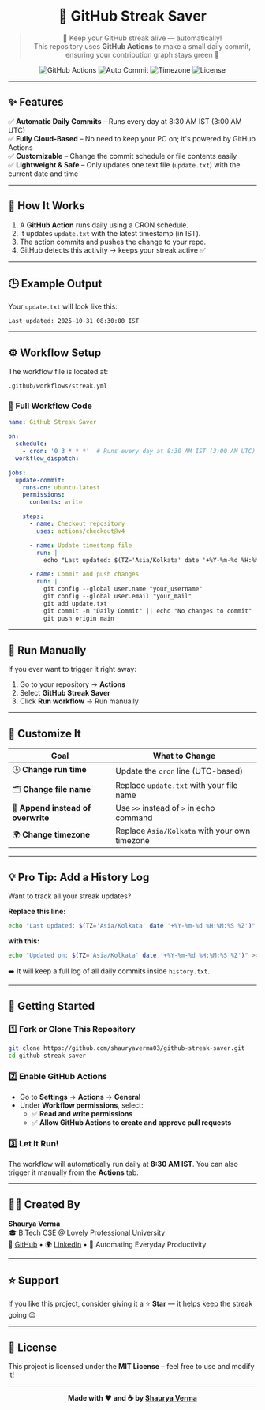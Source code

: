 <div align="center">

# 🌱 GitHub Streak Saver

> 🚀 Keep your GitHub streak alive — automatically!  
> This repository uses **GitHub Actions** to make a small daily commit, ensuring your contribution graph stays green 🌿

![GitHub Actions](https://img.shields.io/badge/GitHub%20Actions-Enabled-2088FF?style=for-the-badge&logo=github-actions&logoColor=white)
![Auto Commit](https://img.shields.io/badge/Auto%20Commit-Daily-success?style=for-the-badge&logo=git&logoColor=white)
![Timezone](https://img.shields.io/badge/Timezone-IST-orange?style=for-the-badge&logo=clock&logoColor=white)
![License](https://img.shields.io/badge/License-MIT-blue?style=for-the-badge)

</div>

---

## ✨ Features

✅ **Automatic Daily Commits** – Runs every day at 8:30 AM IST (3:00 AM UTC)  
✅ **Fully Cloud-Based** – No need to keep your PC on; it's powered by GitHub Actions  
✅ **Customizable** – Change the commit schedule or file contents easily  
✅ **Lightweight & Safe** – Only updates one text file (`update.txt`) with the current date and time  

---

## 🧠 How It Works

1. A **GitHub Action** runs daily using a CRON schedule.  
2. It updates `update.txt` with the latest timestamp (in IST).  
3. The action commits and pushes the change to your repo.  
4. GitHub detects this activity → keeps your streak active ✅  

---

## 🕒 Example Output

Your `update.txt` will look like this:

```
Last updated: 2025-10-31 08:30:00 IST
```

---

## ⚙️ Workflow Setup

The workflow file is located at:

```
.github/workflows/streak.yml
```

### 💾 Full Workflow Code

```yaml
name: GitHub Streak Saver

on:
  schedule:
    - cron: '0 3 * * *'  # Runs every day at 8:30 AM IST (3:00 AM UTC)
  workflow_dispatch:

jobs:
  update-commit:
    runs-on: ubuntu-latest
    permissions:
      contents: write

    steps:
      - name: Checkout repository
        uses: actions/checkout@v4

      - name: Update timestamp file
        run: |
          echo "Last updated: $(TZ='Asia/Kolkata' date '+%Y-%m-%d %H:%M:%S %Z')" > update.txt

      - name: Commit and push changes
        run: |
          git config --global user.name "your_username"
          git config --global user.email "your_mail"
          git add update.txt
          git commit -m "Daily Commit" || echo "No changes to commit"
          git push origin main
```

---

## 🔄 Run Manually

If you ever want to trigger it right away:

1. Go to your repository → **Actions**
2. Select **GitHub Streak Saver**
3. Click **Run workflow** → Run manually

---

## 🧩 Customize It

| Goal | What to Change |
|------|----------------|
| 🕒 **Change run time** | Update the `cron` line (UTC-based) |
| 🗂 **Change file name** | Replace `update.txt` with your file name |
| 🧾 **Append instead of overwrite** | Use `>>` instead of `>` in echo command |
| 🌍 **Change timezone** | Replace `Asia/Kolkata` with your own timezone |

---

## 💡 Pro Tip: Add a History Log

Want to track all your streak updates?

**Replace this line:**
```bash
echo "Last updated: $(TZ='Asia/Kolkata' date '+%Y-%m-%d %H:%M:%S %Z')" > update.txt
```

**with this:**
```bash
echo "Updated on: $(TZ='Asia/Kolkata' date '+%Y-%m-%d %H:%M:%S %Z')" >> history.txt
```

➡️ It will keep a full log of all daily commits inside `history.txt`.

---

## 🚀 Getting Started

### 1️⃣ Fork or Clone This Repository

```bash
git clone https://github.com/shauryaverma03/github-streak-saver.git
cd github-streak-saver
```

### 2️⃣ Enable GitHub Actions

- Go to **Settings** → **Actions** → **General**
- Under **Workflow permissions**, select:
  - ✅ **Read and write permissions**
  - ✅ **Allow GitHub Actions to create and approve pull requests**

### 3️⃣ Let It Run!

The workflow will automatically run daily at **8:30 AM IST**. You can also trigger it manually from the **Actions** tab.

---

## 🧑‍💻 Created By

**Shaurya Verma**  
🎓 B.Tech CSE @ Lovely Professional University  
💼 [GitHub](https://github.com/shauryaverma03) • 🌍 [LinkedIn](https://www.linkedin.com/in/shaurya47/) • 🧠 Automating Everyday Productivity

---

## ⭐ Support

If you like this project, consider giving it a ⭐ **Star** — it helps keep the streak going 😉

---

## 📜 License

This project is licensed under the **MIT License** – feel free to use and modify it!

---

<div align="center">

**Made with ❤️ and ☕ by [Shaurya Verma](https://github.com/shauryaverma03)**

</div>
